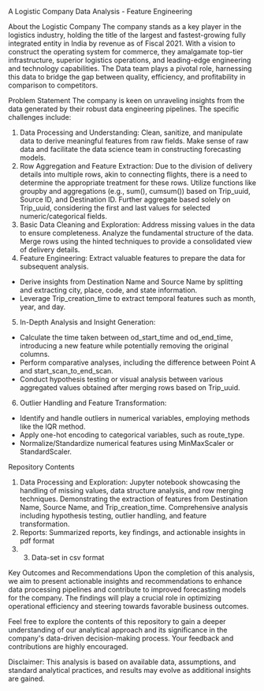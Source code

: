 
A Logistic Company Data Analysis - Feature Engineering

About the Logistic Company
The company stands as a key player in the logistics industry, holding the title of the largest and fastest-growing fully integrated entity in India 
by revenue as of Fiscal 2021. With a vision to construct the operating system for commerce, they amalgamate top-tier infrastructure, 
superior logistics operations, and leading-edge engineering and technology capabilities. 
The Data team plays a pivotal role, harnessing this data to bridge the gap between quality, efficiency, and profitability in comparison to competitors.

Problem Statement
The company is keen on unraveling insights from the data generated by their robust data engineering pipelines. The specific challenges include:

1. Data Processing and Understanding: Clean, sanitize, and manipulate data to derive meaningful features from raw fields. Make sense of raw data and
   facilitate the data science team in constructing forecasting models.
2. Row Aggregation and Feature Extraction: Due to the division of delivery details into multiple rows, akin to connecting flights, there is a need to determine
   the appropriate treatment for these rows. Utilize functions like groupby and aggregations (e.g., sum(), cumsum()) based on Trip_uuid, Source ID,
   and Destination ID. Further aggregate based solely on Trip_uuid, considering the first and last values for selected numeric/categorical fields.
3. Basic Data Cleaning and Exploration: Address missing values in the data to ensure completeness. Analyze the fundamental structure of the data.
Merge rows using the hinted techniques to provide a consolidated view of delivery details.
4. Feature Engineering: Extract valuable features to prepare the data for subsequent analysis.
  * Derive insights from Destination Name and Source Name by splitting and extracting city, place, code, and state information.
  * Leverage Trip_creation_time to extract temporal features such as month, year, and day.
5. In-Depth Analysis and Insight Generation:
  * Calculate the time taken between od_start_time and od_end_time, introducing a new feature while potentially removing the original columns.
  * Perform comparative analyses, including the difference between Point A and start_scan_to_end_scan.
  * Conduct hypothesis testing or visual analysis between various aggregated values obtained after merging rows based on Trip_uuid.
6. Outlier Handling and Feature Transformation:
  * Identify and handle outliers in numerical variables, employing methods like the IQR method.
  * Apply one-hot encoding to categorical variables, such as route_type.
  * Normalize/Standardize numerical features using MinMaxScaler or StandardScaler.

Repository Contents
1. Data Processing and Exploration: Jupyter notebook showcasing the handling of missing values, data structure analysis, and row merging techniques. Demonstrating
    the extraction of features from Destination Name, Source Name, and Trip_creation_time. Comprehensive analysis including hypothesis testing, outlier handling, and
   feature transformation.
2. Reports: Summarized reports, key findings, and actionable insights in pdf format
3. 3. Data-set in csv format

Key Outcomes and Recommendations
Upon the completion of this analysis, we aim to present actionable insights and recommendations to enhance data processing pipelines and contribute to 
improved forecasting models for the company. The findings will play a crucial role in optimizing operational efficiency and steering towards favorable 
business outcomes.

Feel free to explore the contents of this repository to gain a deeper understanding of our analytical approach and its significance in the company's
data-driven decision-making process. Your feedback and contributions are highly encouraged.

Disclaimer: This analysis is based on available data, assumptions, and standard analytical practices, and results may evolve as additional insights are gained.






